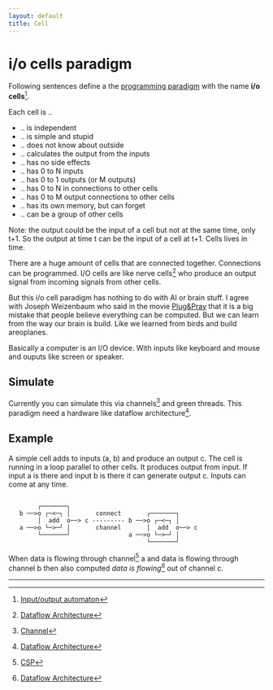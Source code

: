 ```yaml
---
layout: default
title: Cell
---
```


# i/o cells paradigm

Following sentences define a the [programming paradigm](https://en.wikipedia.org/wiki/Programming_paradigm) with the name __i/o cells__[^1].

Each cell is ..

 * .. is independent
 * .. is simple and stupid
 * .. does not know about outside
 * .. calculates the output from the inputs
 * .. has no side effects
 * .. has 0 to N inputs
 * .. has 0 to 1 outputs (or M outputs)
 * .. has 0 to N in connections to other cells
 * .. has 0 to M output connections to other cells
 * .. has its own memory, but can forget
 * .. can be a group of other cells

Note: the output could be the input of a cell but not at the same time, only t+1. So the output at time t can be the input of a cell at t+1. Cells lives in time.

There are a huge amount of cells that are connected together. Connections can be programmed.
I/O cells are like nerve cells[^3] who produce an output signal from incoming signals from other cells.

But this i/o cell paradigm has nothing to do with AI or brain stuff. I agree with Joseph Weizenbaum
who said in the movie [Plug&Pray](http://plugandpray-film.de/inhalt.html) that it is a big mistake that
people believe everything can be computed. But we can learn from the way our brain is build. 
Like we learned from birds and build areoplanes.

Basically a computer is an I/O device. With inputs like keyboard and mouse and ouputs like screen or speaker.

## Simulate

Currently you can simulate this via channels[^7] and green threads.
This paradigm need a hardware like dataflow architecture[^3].

## Example

A simple cell adds to inputs (a, b) and produce an output c.
The cell is running in a loop parallel to other cells.
It produces output from input. If input a is there and
input b is there it can generate output c. Inputs can
come at any time.

```

        ┌───────┐
   b ──>o ┌─<─┐ │       connect       ┌───────┐
        │  add  o──> c --------- b ──>o ┌─<─┐ │
   a ──>o └─>─┘ │       channel       │  add  o──> c
        └───────┘                a ──>o └─>─┘ │
                                      └───────┘

```
   
  When data is flowing through channel[^2] a and data is flowing through channel b
  then also computed *data is flowing*[^3] out of channel c.

---

[^1]: [Input/output automaton](https://en.wikipedia.org/wiki/Input/output_automaton)
[^2]: [CSP](https://en.wikipedia.org/wiki/Communicating_sequential_processes)
[^3]: [Dataflow Architecture](https://en.wikipedia.org/wiki/Dataflow_architecture)
[^4]: [Input/ouput](https://en.wikipedia.org/wiki/Input/output)
[^5]: [Asynchronous I/O](https://en.wikipedia.org/wiki/Asynchronous_I/O)
[^6]: [Neuron or nerve cell](https://en.wikipedia.org/wiki/Neuron)
[^7]: [Channel](https://en.wikipedia.org/wiki/Channel_(programming))
[^8]: [Bell Labs and CSP Threads](https://swtch.com/~rsc/thread/)
[^9]: [A Simulator for Digital Circuits](SICP - Page 369)

 

